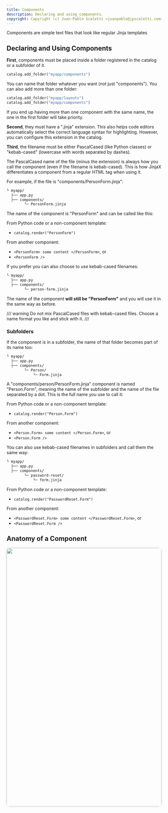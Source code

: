 ```yaml
---
title: Components
description: Declaring and using components.
copyright: Copyright (c) Juan-Pablo Scaletti <juanpablo@jpscaletti.com>
---
```


Components are simple text files that look like regular Jinja templates

## Declaring and Using Components

**First**, components must be placed inside a folder registered in the catalog or a subfolder of it.

```python
catalog.add_folder("myapp/components")
```

You can name that folder whatever you want (not just "components"). You can also add more than one folder:

```python
catalog.add_folder("myapp/layouts")
catalog.add_folder("myapp/components")
```

If you end up having more than one component with the same name, the one in the first folder will take priority.

**Second**, they must have a ".jinja" extension. This also helps code editors automatically select the correct language syntax for highlighting. However, you can configure this extension in the catalog.

**Third**, the filename must be either PascalCased (like Python classes) or "kebab-cased" (lowercase with words separated by dashes).

The PascalCased name of the file (minus the extension) is always how you call the component (even if the filename is kebab-cased). This is how JinjaX differentiates a component from a regular HTML tag when using it.

For example, if the file is "components/PersonForm.jinja":

```bash
└ myapp/
  ├── app.py
  ├── components/
        └─ PersonForm.jinja
```

The name of the component is "PersonForm" and can be called like this:

From Python code or a non-component template:

- `catalog.render("PersonForm")`

From another component:

- `<PersonForm> some content </PersonForm>`, or
- `<PersonForm />`


If you prefer you can also choose to use kebab-cased filenames:

```bash
└ myapp/
  ├── app.py
  ├── components/
        └─ person-form.jinja
```

The name of the component **will still be "PersonForm"** and you will use it in the same way as before.

/// warning
Do not mix PascalCased files with kebab-cased files. Choose a name format you like
and stick with it.
///

### Subfolders

If the component is in a subfolder, the name of that folder becomes part of its name too:

```bash
└ myapp/
  ├── app.py
  ├── components/
        └─ Person/
            └─ Form.jinja
```

A "components/person/PersonForm.jinja" component is named "Person.Form", meaning the name of the subfolder and the name of the file separated by a dot. This is the full name you use to call it:

From Python code or a non-component template:

- `catalog.render("Person.Form")`

From another component:

- `<Person.Form> some content </Person.Form>`, or
- `<Person.Form />`

You can also use kebab-cased filenames in subfolders and call them the same way:

```bash
└ myapp/
  ├── app.py
  ├── components/
        └─ password-reset/
            └─ form.jinja
```

From Python code or a non-component template:

- `catalog.render("PasswordReset.Form")`

From another component:

- `<PasswordReset.Form> some content </PasswordReset.Form>`, or
- `<PasswordReset.Form />`

## Anatomy of a Component

<a href="/assets/images/anatomy-en.svg" target="_blank" style="display:block; text-align:center;">
  <img src="/assets/images/anatomy-en.svg" width="940" height="840" style="width:100%;max-width:940px;border-radius:10px;box-shadow:0 0 10px rgba(0,0,0,0.1);" />
</a>
